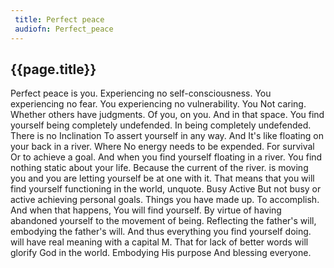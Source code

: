 ```yaml
---
 title: Perfect peace
 audiofn: Perfect_peace
---
```


## {{page.title}}

Perfect peace is you. Experiencing no self-consciousness. You
experiencing no fear. You experiencing no vulnerability. You Not caring.
Whether others have judgments. Of you, on you. And in that space. You
find yourself being completely undefended. In being completely
undefended. There is no Inclination To assert yourself in any way. And
It's like floating on your back in a river. Where No energy needs to be
expended. For survival Or to achieve a goal. And when you find yourself
floating in a river. You find nothing static about your life. Because
the current of the river. is moving you and you are letting yourself be
at one with it. That means that you will find yourself functioning in
the world, unquote. Busy Active But not busy or active achieving
personal goals. Things you have made up. To accomplish. And when that
happens, You will find yourself. By virtue of having abandoned yourself
to the movement of being. Reflecting the father's will, embodying the
father's will. And thus everything you find yourself doing. will have
real meaning with a capital M. That for lack of better words will
glorify God in the world. Embodying His purpose And blessing everyone.

